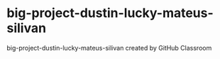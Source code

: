 # big-project-dustin-lucky-mateus-silivan
big-project-dustin-lucky-mateus-silivan created by GitHub Classroom
